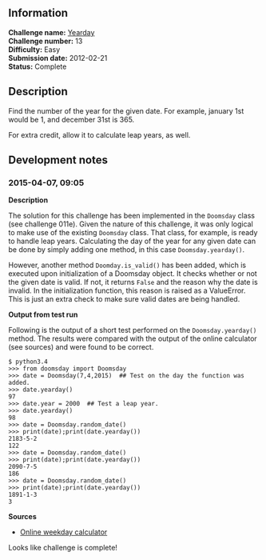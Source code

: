 ## Information

**Challenge name:** [Yearday](http://www.reddit.com/r/dailyprogrammer/comments/pzo4w/2212012_challenge_13_easy/)  
**Challenge number:** 13  
**Difficulty:** Easy  
**Submission date:** 2012-02-21  
**Status:** Complete

## Description

Find the number of the year for the given date. For example, january 1st would be 1, and december 31st is 365.

For extra credit, allow it to calculate leap years, as well.

## Development notes

### 2015-04-07, 09:05

**Description**

The solution for this challenge has been implemented in the `Doomsday` class (see challenge 011e). Given
the nature of this challenge, it was only logical to make use of the existing `Doomsday` class. That class,
for example, is ready to handle leap years. Calculating the day of the year for any given date
can be done by simply adding one method, in this case `Doomsday.yearday()`.

However, another method `Doomday.is_valid()` has been added, which is executed upon initialization of
a Doomsday object. It checks whether or not the given date is valid. If not, it returns `False` and the
reason why the date is invalid. In the initialization function, this reason is raised as a ValueError.
This is just an extra check to make sure valid dates are being handled.

**Output from test run**

Following is the output of a short test performed on the `Doomsday.yearday()` method. The results were
compared with the output of the online calculator (see sources) and were found to be correct.

    $ python3.4
    >>> from doomsday import Doomsday
    >>> date = Doomsday(7,4,2015)  ## Test on the day the function was added.
    >>> date.yearday()
    97
    >>> date.year = 2000  ## Test a leap year.
    >>> date.yearday()
    98
    >>> date = Doomsday.random_date()
    >>> print(date);print(date.yearday())
    2183-5-2
    122
    >>> date = Doomsday.random_date()
    >>> print(date);print(date.yearday())
    2090-7-5
    186
    >>> date = Doomsday.random_date()
    >>> print(date);print(date.yearday())
    1891-1-3
    3

**Sources**

- [Online weekday calculator](http://www.timeanddate.com/date/weekday.html)

Looks like challenge is complete!
